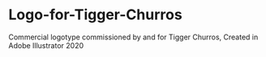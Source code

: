 # Logo-for-Tigger-Churros
Commercial logotype commissioned by and for Tigger Churros, Created in Adobe Illustrator 2020
